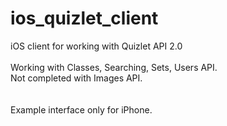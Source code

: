 ios_quizlet_client
==================

iOS client for working with Quizlet API 2.0
<br>
<br>
Working with Classes, Searching, Sets, Users API.<br>
Not completed with Images API.<br>
<br>
<br>
Example interface only for iPhone.
